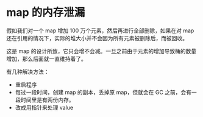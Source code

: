 # map 的内存泄漏

假如我们对一个 map 增加 100 万个元素，然后再进行全部删除，如果在对 map 还在引用的情况下，实际的堆大小并不会因为所有元素被删除后，而被回收。

这是 map 的设计所致，它只会增不会减。一旦之前由于元素的增加导致桶的数量增加，那么后面就一直维持着了。

有几种解决方法：
- 重启程序
- 每过一段时间，创建 map 的副本，丢掉原 map，但就会在 GC 之前，会有一段时间里是有两份内存。
- 改成用指针来处理 value
